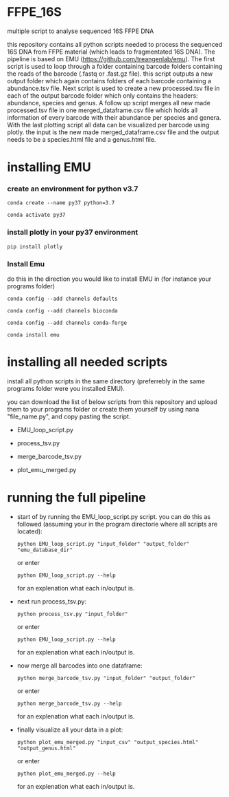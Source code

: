 # FFPE_16S
multiple script to analyse sequenced 16S FFPE DNA

this repository contains all python scripts needed to process the sequenced 16S DNA from FFPE material (which leads to fragmentated 16S DNA).
The pipeline is based on EMU (https://github.com/treangenlab/emu). 
The first script is used to loop through a folder containing barcode folders containing the reads of the barcode (.fastq or .fast.gz file). this script outputs a new output folder which again contains folders of each barcode containing a abundance.tsv file.
Next script is used to create a new processed.tsv file in each of the output barcode folder which only contains the headers: abundance, species and genus.
A follow up script merges all new made processed.tsv file in one merged_dataframe.csv file which holds all information of every barcode with their abundance per species and genera. 
With the last plotting script all data can be visualized per barcode using plotly. the input is the new made merged_dataframe.csv file and the output needs to be a species.html file and a genus.html file.

# installing EMU
### create an environment for python v3.7
`conda create --name py37 python=3.7` 

`conda activate py37`

### install plotly in your py37 environment
`pip install plotly`


### Install Emu
do this in the direction you would like to install EMU in (for instance your programs folder)

`conda config --add channels defaults`

`conda config --add channels bioconda`

`conda config --add channels conda-forge`

`conda install emu`

# installing all needed scripts
install all python scripts in the same directory (preferrebly in the same programs folder were you installed EMU).

you can download the list of below scripts from this repository and upload them to your programs folder or create them yourself by using nana "file_name.py", and copy pasting the script.

- EMU_loop_script.py

- process_tsv.py

- merge_barcode_tsv.py

- plot_emu_merged.py

# running the full pipeline
- start of by running the EMU_loop_script.py script. you can do this as followed (assuming your in the program directorie where all scripts are located):

  `python EMU_loop_script.py "input_folder" "output_folder" "emu_database_dir"`

  or enter 

  `python EMU_loop_script.py --help`

  for an explenation what each in/output is.

- next run process_tsv.py:

  `python process_tsv.py "input_folder"`

  or enter 

  `python EMU_loop_script.py --help`

  for an explenation what each in/output is.

- now merge all barcodes into one dataframe:

  `python merge_barcode_tsv.py "input_folder" "output_folder"`

  or enter 

  `python merge_barcode_tsv.py --help`

  for an explenation what each in/output is.

- finally visualize all your data in a plot:

  `python plot_emu_merged.py "input_csv" "output_species.html" "output_genus.html"`

  or enter 

  `python plot_emu_merged.py --help`

  for an explenation what each in/output is.
